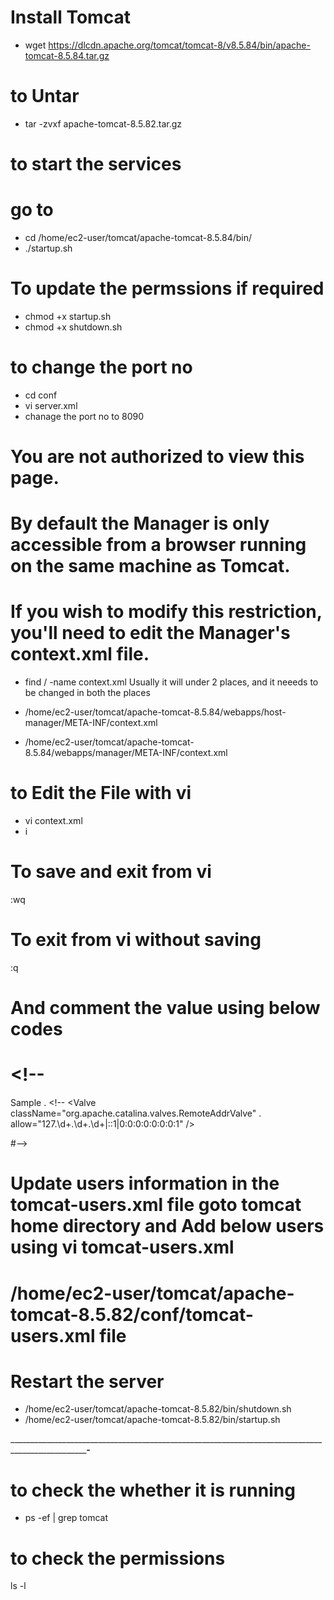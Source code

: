 # Install Tomcat 
- wget https://dlcdn.apache.org/tomcat/tomcat-8/v8.5.84/bin/apache-tomcat-8.5.84.tar.gz


# to Untar
- tar -zvxf apache-tomcat-8.5.82.tar.gz


# to start the services 

 # go to 
- cd /home/ec2-user/tomcat/apache-tomcat-8.5.84/bin/
- ./startup.sh


# To update the permssions if required
- chmod +x startup.sh
- chmod +x shutdown.sh


 # to change the port no

- cd conf
- vi server.xml
- chanage the port no to 8090


# You are not authorized to view this page.

# By default the Manager is only accessible from a browser running on the same machine as Tomcat. 
# If you wish to modify this restriction, you'll need to edit the Manager's context.xml file.

- find / -name context.xml
Usually it will under 2 places, and it neeeds to be changed in both the places

- /home/ec2-user/tomcat/apache-tomcat-8.5.84/webapps/host-manager/META-INF/context.xml
- /home/ec2-user/tomcat/apache-tomcat-8.5.84/webapps/manager/META-INF/context.xml


# to Edit the File with vi
- vi context.xml 
- i 

# To save and exit from vi 
:wq


# To exit from vi without saving
:q


# And comment the value using below codes

<!--   -->

# <!--

Sample
.  <!--  <Valve className="org.apache.catalina.valves.RemoteAddrValve"
.  allow="127\.\d+\.\d+\.\d+|::1|0:0:0:0:0:0:0:1" /> 

#-->

  
  
# Update users information in the tomcat-users.xml file goto tomcat home directory and Add below users using vi tomcat-users.xml

# /home/ec2-user/tomcat/apache-tomcat-8.5.82/conf/tomcat-users.xml file



<role rolename="manager-gui"/>
<role rolename="manager-script"/>
<role rolename="manager-jmx"/>
<role rolename="manager-status"/>
<user username="admin" password="admin" roles="manager-gui, manager-script, manager-jmx, manager-status"/>
<user username="deployer" password="deployer" roles="manager-script"/>
<user username="tomcat" password="s3cret" roles="manager-gui"/>  


# Restart the server 
- /home/ec2-user/tomcat/apache-tomcat-8.5.82/bin/shutdown.sh
- /home/ec2-user/tomcat/apache-tomcat-8.5.82/bin/startup.sh


_________________________________________________________________________________________________________________-________________




# to check the whether  it is running 
- ps -ef | grep tomcat

# to check the permissions
ls -l 






